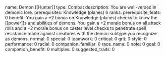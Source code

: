name: Demon [[Hunter]]
type: Combat
description: You are well-versed in demonic lore.
prerequisites: Knowledge (planes) 6 ranks.
prerequisite_feats: 0
benefit: You gain a +2 bonus on Knowledge (planes) checks to know the [[power]]s and abilities of demons. You gain a +2 morale bonus on all attack rolls and a +2 morale bonus on caster level checks to penetrate spell resistance made against creatures with the demon subtype you recognize as demons.
normal: 0
special: 0
teamwork: 0
critical: 0
grit: 0
style: 0
performance: 0
racial: 0
companion_familiar: 0
race_name: 0
note: 0
goal: 0
completion_benefit: 0
multiples: 0
suggested_traits: 0
